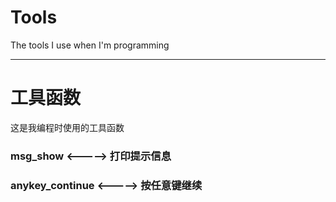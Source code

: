 # Tools
The tools I use when I'm programming
***
# 工具函数
这是我编程时使用的工具函数
### msg_show  <----->  打印提示信息
### anykey_continue  <----->  按任意键继续
